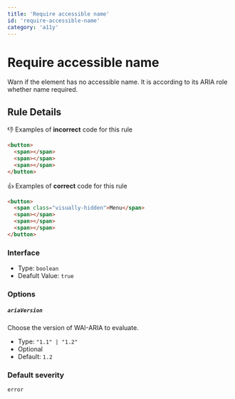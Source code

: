 ```yaml
---
title: 'Require accessible name'
id: 'require-accessible-name'
category: 'a11y'
---
```


# Require accessible name

Warn if the element has no accessible name. It is according to its ARIA role whether name required.

## Rule Details

👎 Examples of **incorrect** code for this rule

```html
<button>
  <span></span>
  <span></span>
  <span></span>
</button>
```

👍 Examples of **correct** code for this rule

```html
<button>
  <span class="visually-hidden">Menu</span>
  <span></span>
  <span></span>
  <span></span>
</button>
```

### Interface

- Type: `boolean`
- Deafult Value: `true`

### Options

##### `ariaVersion`

Choose the version of WAI-ARIA to evaluate.

- Type: `"1.1" | "1.2"`
- Optional
- Default: `1.2`

### Default severity

`error`
